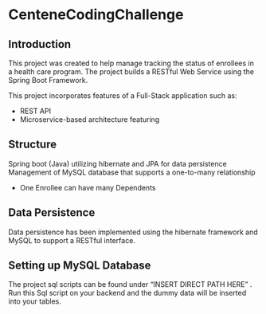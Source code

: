 # CenteneCodingChallenge

<h2> Introduction </h2>

This project was created to help manage tracking the status of enrollees in a health care program. The project builds a RESTful Web Service using the Spring Boot Framework.
 
This project incorporates features of a Full-Stack application such as: 
<ul>
<li> REST API </li>
<li> Microservice-based architecture featuring  </li>
 </ul>
<h2> Structure </h2>
Spring boot (Java) utilizing hibernate and JPA for data persistence
Management of MySQL database that supports a one-to-many relationship
<ul>
 <li> One Enrollee can have many Dependents </li>
</ul>
<h2> Data Persistence </h2>
Data persistence has been implemented using the hibernate framework and MySQL to support a RESTful interface.
<h2> Setting up MySQL Database </h2>
The project sql scripts can be found under “INSERT DIRECT PATH HERE” . Run this Sql script on your backend and the dummy data will be inserted into your tables.

